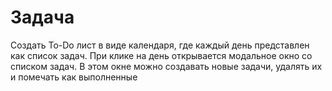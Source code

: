 # Задача 
Создать To-Do лист в виде календаря, где каждый день представлен как список задач. 
При клике на день открывается модальное окно со списком задач. В этом окне можно создавать новые задачи, удалять их и помечать как выполненные

